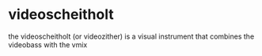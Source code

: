 # videoscheitholt
the videoscheitholt (or videozither) is a visual instrument that combines the videobass with the vmix
